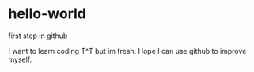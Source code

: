 # hello-world
first step in github

I want to learn coding T^T but im fresh. Hope I can use github to improve myself.
